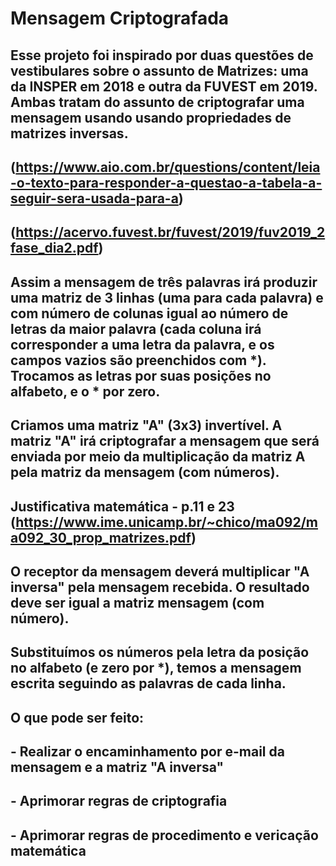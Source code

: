 # Mensagem Criptografada
 
## Esse projeto foi inspirado por duas questões de vestibulares sobre o assunto de Matrizes: uma da INSPER em 2018 e outra da FUVEST em 2019. Ambas tratam do assunto de criptografar uma mensagem usando usando propriedades de matrizes inversas.

## (https://www.aio.com.br/questions/content/leia-o-texto-para-responder-a-questao-a-tabela-a-seguir-sera-usada-para-a)
## (https://acervo.fuvest.br/fuvest/2019/fuv2019_2fase_dia2.pdf)

## Assim a mensagem de três palavras irá produzir uma matriz de 3 linhas (uma para cada palavra) e com número de colunas igual ao número de letras da maior palavra (cada coluna irá corresponder a uma letra da palavra, e os campos vazios são preenchidos com *). Trocamos as letras por suas posições no alfabeto, e o * por zero.

## Criamos uma matriz "A" (3x3) invertível. A matriz "A" irá criptografar a mensagem que será enviada por meio da multiplicação da matriz A pela matriz da mensagem (com números). 

## Justificativa matemática - p.11 e 23 (https://www.ime.unicamp.br/~chico/ma092/ma092_30_prop_matrizes.pdf)

## O receptor da mensagem deverá multiplicar "A inversa" pela mensagem recebida. O resultado deve ser igual a matriz mensagem (com número).
## Substituímos os números pela letra da posição no alfabeto (e zero por *), temos a mensagem escrita seguindo as palavras de cada linha.

## O que pode ser feito:
## - Realizar o encaminhamento por e-mail da mensagem e a matriz "A inversa"
## - Aprimorar regras de criptografia
## - Aprimorar regras de procedimento e vericação matemática
